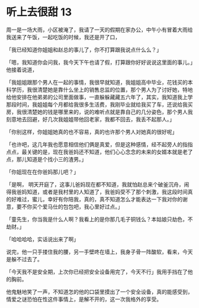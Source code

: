 
# 听上去很甜 13

周一是一场大雨，小区被淹了，我请了一天的假期在家办公，中午小有冒着大雨给我送来了午饭，一起吃饭的时候，我还是开了口，

「我已经知道你姐姐和赵总的事儿了，你不打算跟我说点什么么？」

「嗯，我知道你会问我，我今天下午也请了假，打算跟你好好说说这里面的事儿。」他接着说道，

「我姐姐跟那个男人在一起的事情，我很早就知道，我姐姐高中毕业，花钱买的本科学历，我很清楚她是靠什么坐上的销售总监的位置，那个男人为了讨好她，特地给他安排在他弟弟的公司里面做事，一直躲躲藏藏五六年了，其实，我知道我上学那段时间，我姐姐每个月都给我很多生活费，我刚毕业就给我买了车，还说给我买房，我很清楚她的钱是哪里来的，说的难听点就是靠自己的几分姿色，那个男人我刻意地去回避，好几次我姐姐带他回老家，我都不回去，我丢不起那人。」

「你别这样，你姐姐她真的也不容易，真的也许那个男人对她真的很好呢」

「也许吧，这几年我也愿意相信他们俩是真爱，但是这种感情，经不起旁人的指指点点，最关键的是，现在我爸妈还不知道，他们心心念念的未来的女婿本就是老了点，那儿知道是个找小三的渣男。」

「你姐现在在你爸妈那儿吧？」

「是啊， 明天开庭了，这事儿爸妈现在都不知道，我就怕赵总来个破釜沉舟，闹得我爸妈知道，或者是我村里的人知道了，我爸妈受不了那个刺激，我这段时间真的好难过，蜜儿，幸好有你陪我，真的，真不知道怎么才能表达一下我对你的谢意，要不你买个爱马仕的包包吧，我心里好过点。」


「童先生，你当我是什么人啊？我看上的是你那几毛子铜钱么？本姑娘只劫色，不劫财。」


「哈哈哈哈，实话说出来了啊」

说完，他一只手搂住我的腰，另一手壁咚在墙上，我身子骨一阵酸软，看来，今天是躲不过去了。



「今天我不是安全期，上次你已经把安全设备用完了，今天不行」我用手挡在了他的胸前。



他鬼魅地笑了一声，不知道怎的他的口袋里摸出了一个安全设备，真的能感受到，情爱之谜恐怕在性这件事情上，是解不开的，这一次我格外的享受。